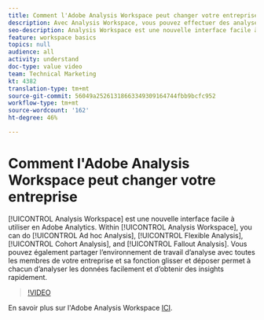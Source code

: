 ```yaml
---
title: Comment l'Adobe Analysis Workspace peut changer votre entreprise
description: Avec Analysis Workspace, vous pouvez effectuer des analyses ad hoc, des analyses flexibles, des analyses de cohortes et des analyses d’abandons.
seo-description: Analysis Workspace est une nouvelle interface facile à utiliser en Adobe Analytics. Dans Analysis Workspace, vous pouvez effectuer des analyses ad hoc, des Analyses flexibles, des Analyses de cohortes et des Analyses d’abandons. Vous pouvez également partager l’environnement de travail d’analyse avec toutes les membres de votre entreprise et sa fonction glisser et déposer permet à chacun d’analyser les données facilement et d’obtenir des insights rapidement.
feature: workspace basics
topics: null
audience: all
activity: understand
doc-type: value video
team: Technical Marketing
kt: 4382
translation-type: tm+mt
source-git-commit: 56049a25261318663349309164744fbb9bcfc952
workflow-type: tm+mt
source-wordcount: '162'
ht-degree: 46%

---
```



# Comment l&#39;Adobe Analysis Workspace peut changer votre entreprise

[!UICONTROL Analysis Workspace] est une nouvelle interface facile à utiliser en Adobe Analytics. Within [!UICONTROL Analysis Workspace], you can do [!UICONTROL Ad hoc Analysis], [!UICONTROL Flexible Analysis], [!UICONTROL Cohort Analysis], and [!UICONTROL Fallout Analysis]. Vous pouvez également partager l’environnement de travail d’analyse avec toutes les membres de votre entreprise et sa fonction glisser et déposer permet à chacun d’analyser les données facilement et d’obtenir des insights rapidement.

>[!VIDEO](https://video.tv.adobe.com/v/31501/?quality=12)

En savoir plus sur l&#39;Adobe Analysis Workspace [ICI](https://www.adobe.com/analytics/ad-hoc-analysis.html?sdid=T32PLYTV&amp;mv=search).
